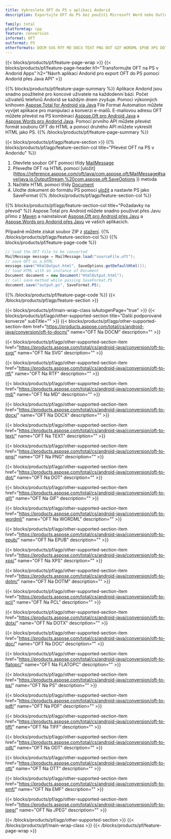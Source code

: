 ```yaml
---
title: Vykreslete OFT do PS v aplikaci Andorid
description: Exportujte OFT do PS bez použití Microsoft Word nebo Outlook ve vašich aplikacích Andorid

family: total
platformtag: cpp
feature: conversion
informat: OFT
outformat: PS
otherformats: DOCM SVG RTF MD DOCX TEXT PNG DOT GIF WORDML EPUB XPS DOTM PCL DOTX DOC FLATOPC BMP PDF TIFF ODT OTT EMF JPEG
---
```

{{< blocks/products/pf/feature-page-wrap >}}
{{< blocks/products/pf/feature-page-header h1="Transformujte OFT na PS v Andorid Apps" h2="Návrh aplikací Andorid pro export OFT do PS pomocí Andorid přes Java API" >}}

{{% blocks/products/pf/feature-page-summary %}}
Aplikace Andorid jsou snadno použitelné pro koncové uživatele na každodenní bázi. Počet uživatelů telefonů Andorid se každým dnem zvyšuje. Pomocí výkonných knihoven [Aspose.Total for Android via Java](https://products.aspose.com/total/android-java/) File Format Automation můžete vyvíjet aplikace pro manipulaci a konverzi e-mailů. E-mailovou adresu OFT můžete převést na PS kombinací [Aspose.Oft pro Android Java](https://products.aspose.com/oft/android-java/) a [Aspose.Words pro Andorid Java](https://products.aspose.com/words/android-java/). Pomocí prvního API můžete převést formát souboru OFT do HTML a pomocí druhého API můžete vykreslit HTML jako PS. 
{{% /blocks/products/pf/feature-page-summary  %}}

{{< blocks/products/pf/agp/feature-section >}}
{{% blocks/products/pf/agp/feature-section-col title="Převést OFT na PS v Andoridu" %}}
1. Otevřete soubor OFT pomocí třídy [MailMessage](https://reference.aspose.com/oft/java/com.aspose.oft/mailmessage)
2. Převeďte OFT na HTML pomocí [uložit](https://reference.aspose.com/oft/java/com.aspose.oft/MailMessage#save(java.io.OutputStream,%20com.aspose.oft.SaveOptions )) metoda
3. Načtěte HTML pomocí třídy [Document](https://reference.aspose.com/words/java/com.aspose.words/Document)
4. Uložte dokument do formátu PS pomocí [uložit](https://reference.aspose.com/words/java/com.aspose.words/Document#save(java.lang.String,com.aspose.words.SaveOptions)) a nastavte PS jako SaveFormat
{{% /blocks/products/pf/agp/feature-section-col %}}

{{% blocks/products/pf/agp/feature-section-col title="Požadavky na převod" %}}
Aspose.Total pro Android můžete snadno používat přes Javu přímo z [Maven](https://releases.aspose.com/total/java/) a nainstalovat [Aspose.Oft pro Android přes Javu](https://docs.aspose.com/oft/androidjava/installation/) a [Aspose.Words pro Andorid přes Javu](https://docs.aspose.com/words/java/install-aspose-words-for-android-via-java/#install-asposewords-for-android-via-java-from-maven-repository) ve vašich aplikacích.

Případně můžete získat soubor ZIP z [stažení](https://releases.aspose.comtotal/androidjava).
{{% /blocks/products/pf/agp/feature-section-col %}}
{{% blocks/products/pf/feature-page-code %}}
```cs
// load the OFT file to be converted
MailMessage message = MailMessage.load("sourceFile.oft"); 
// save OFT as a HTML 
message.save("HtmlOutput.html", SaveOptions.getDefaultHtml());
// load HTML with an instance of Document
Document document = new Document("HtmlOutput.html");
// call save method while passing SaveFormat.PS
document.save("output.ps", SaveFormat.PS); 
```

{{% /blocks/products/pf/feature-page-code %}}
{{< /blocks/products/pf/agp/feature-section >}}

{{< blocks/products/pf/main-wrap-class isAutogenPage="true" >}}
{{< blocks/products/pf/agp/other-supported-section title="Další podporované konverze" subTitle="" >}}
{{< blocks/products/pf/agp/other-supported-section-item href="https://products.aspose.com/total/cs/android-java/conversion/oft-to-docm/" name="OFT Na DOCM" description="" >}}

{{< blocks/products/pf/agp/other-supported-section-item href="https://products.aspose.com/total/cs/android-java/conversion/oft-to-svg/" name="OFT Na SVG" description="" >}}

{{< blocks/products/pf/agp/other-supported-section-item href="https://products.aspose.com/total/cs/android-java/conversion/oft-to-rtf/" name="OFT Na RTF" description="" >}}

{{< blocks/products/pf/agp/other-supported-section-item href="https://products.aspose.com/total/cs/android-java/conversion/oft-to-md/" name="OFT Na MD" description="" >}}

{{< blocks/products/pf/agp/other-supported-section-item href="https://products.aspose.com/total/cs/android-java/conversion/oft-to-docx/" name="OFT Na DOCX" description="" >}}

{{< blocks/products/pf/agp/other-supported-section-item href="https://products.aspose.com/total/cs/android-java/conversion/oft-to-text/" name="OFT Na TEXT" description="" >}}

{{< blocks/products/pf/agp/other-supported-section-item href="https://products.aspose.com/total/cs/android-java/conversion/oft-to-png/" name="OFT Na PNG" description="" >}}

{{< blocks/products/pf/agp/other-supported-section-item href="https://products.aspose.com/total/cs/android-java/conversion/oft-to-dot/" name="OFT Na DOT" description="" >}}

{{< blocks/products/pf/agp/other-supported-section-item href="https://products.aspose.com/total/cs/android-java/conversion/oft-to-gif/" name="OFT Na GIF" description="" >}}

{{< blocks/products/pf/agp/other-supported-section-item href="https://products.aspose.com/total/cs/android-java/conversion/oft-to-wordml/" name="OFT Na WORDML" description="" >}}

{{< blocks/products/pf/agp/other-supported-section-item href="https://products.aspose.com/total/cs/android-java/conversion/oft-to-epub/" name="OFT Na EPUB" description="" >}}

{{< blocks/products/pf/agp/other-supported-section-item href="https://products.aspose.com/total/cs/android-java/conversion/oft-to-xps/" name="OFT Na XPS" description="" >}}

{{< blocks/products/pf/agp/other-supported-section-item href="https://products.aspose.com/total/cs/android-java/conversion/oft-to-dotm/" name="OFT Na DOTM" description="" >}}

{{< blocks/products/pf/agp/other-supported-section-item href="https://products.aspose.com/total/cs/android-java/conversion/oft-to-pcl/" name="OFT Na PCL" description="" >}}

{{< blocks/products/pf/agp/other-supported-section-item href="https://products.aspose.com/total/cs/android-java/conversion/oft-to-dotx/" name="OFT Na DOTX" description="" >}}

{{< blocks/products/pf/agp/other-supported-section-item href="https://products.aspose.com/total/cs/android-java/conversion/oft-to-doc/" name="OFT Na DOC" description="" >}}

{{< blocks/products/pf/agp/other-supported-section-item href="https://products.aspose.com/total/cs/android-java/conversion/oft-to-flatopc/" name="OFT Na FLATOPC" description="" >}}

{{< blocks/products/pf/agp/other-supported-section-item href="https://products.aspose.com/total/cs/android-java/conversion/oft-to-ps/" name="OFT Na PS" description="" >}}

{{< blocks/products/pf/agp/other-supported-section-item href="https://products.aspose.com/total/cs/android-java/conversion/oft-to-pdf/" name="OFT Na PDF" description="" >}}

{{< blocks/products/pf/agp/other-supported-section-item href="https://products.aspose.com/total/cs/android-java/conversion/oft-to-tiff/" name="OFT Na TIFF" description="" >}}

{{< blocks/products/pf/agp/other-supported-section-item href="https://products.aspose.com/total/cs/android-java/conversion/oft-to-odt/" name="OFT Na ODT" description="" >}}

{{< blocks/products/pf/agp/other-supported-section-item href="https://products.aspose.com/total/cs/android-java/conversion/oft-to-ott/" name="OFT Na OTT" description="" >}}

{{< blocks/products/pf/agp/other-supported-section-item href="https://products.aspose.com/total/cs/android-java/conversion/oft-to-emf/" name="OFT Na EMF" description="" >}}

{{< blocks/products/pf/agp/other-supported-section-item href="https://products.aspose.com/total/cs/android-java/conversion/oft-to-jpeg/" name="OFT Na JPEG" description="" >}}


{{< /blocks/products/pf/agp/other-supported-section >}}
{{< /blocks/products/pf/main-wrap-class >}}
{{< /blocks/products/pf/feature-page-wrap >}}